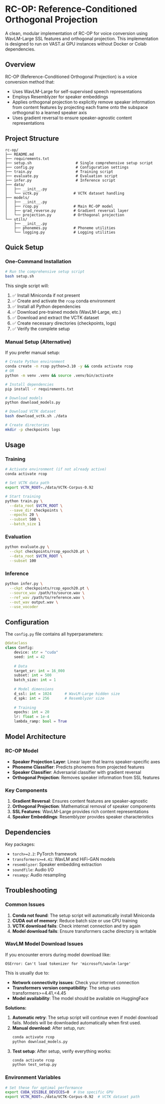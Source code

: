 # RC-OP: Reference-Conditioned Orthogonal Projection

A clean, modular implementation of RC-OP for voice conversion using WavLM-Large SSL features and orthogonal projection. This implementation is designed to run on VAST.ai GPU instances without Docker or Colab dependencies.

## Overview

RC-OP (Reference-Conditioned Orthogonal Projection) is a voice conversion method that:
- Uses WavLM-Large for self-supervised speech representations
- Employs Resemblyzer for speaker embeddings  
- Applies orthogonal projection to explicitly remove speaker information from content features by projecting each frame onto the subspace orthogonal to a learned speaker axis
- Uses gradient reversal to ensure speaker-agnostic content representations

## Project Structure

```
rc-op/
├── README.md
├── requirements.txt
├── setup.sh                    # Single comprehensive setup script
├── config.py                   # Configuration settings
├── train.py                    # Training script
├── evaluate.py                 # Evaluation script  
├── infer.py                    # Inference script
├── data/
│   ├── __init__.py
│   └── vctk.py                # VCTK dataset handling
├── models/
│   ├── __init__.py
│   ├── rcop.py                # Main RC-OP model
│   ├── grad_reverse.py        # Gradient reversal layer
│   └── projection.py          # Orthogonal projection
└── utils/
    ├── __init__.py
    ├── phonemes.py            # Phoneme utilities
    └── logging.py             # Logging utilities
```

## Quick Setup

### One-Command Installation

```bash
# Run the comprehensive setup script
bash setup.sh
```

This single script will:
1. ✅ Install Miniconda if not present
2. ✅ Create and activate the `rcop` conda environment
3. ✅ Install all Python dependencies
4. ✅ Download pre-trained models (WavLM-Large, etc.)
5. ✅ Download and extract the VCTK dataset
6. ✅ Create necessary directories (checkpoints, logs)
7. ✅ Verify the complete setup

### Manual Setup (Alternative)

If you prefer manual setup:

```bash
# Create Python environment
conda create -n rcop python=3.10 -y && conda activate rcop
# OR
python -m venv .venv && source .venv/bin/activate

# Install dependencies
pip install -r requirements.txt

# Download models
python download_models.py

# Download VCTK dataset
bash download_vctk.sh ./data

# Create directories
mkdir -p checkpoints logs
```

## Usage

### Training

```bash
# Activate environment (if not already active)
conda activate rcop

# Set VCTK data path
export VCTK_ROOT=./data/VCTK-Corpus-0.92

# Start training
python train.py \
  --data_root $VCTK_ROOT \
  --save_dir checkpoints \
  --epochs 20 \
  --subset 500 \
  --batch_size 1
```

### Evaluation

```bash
python evaluate.py \
  --ckpt checkpoints/rcop_epoch20.pt \
  --data_root $VCTK_ROOT \
  --subset 100
```

### Inference

```bash
python infer.py \
  --ckpt checkpoints/rcop_epoch20.pt \
  --source_wav /path/to/source.wav \
  --ref_wav /path/to/reference.wav \
  --out_wav output.wav \
  --use_vocoder
```

## Configuration

The `config.py` file contains all hyperparameters:

```python
@dataclass
class Config:
    device: str = "cuda"
    seed: int = 42
    
    # Data
    target_sr: int = 16_000
    subset: int = 500
    batch_size: int = 1
    
    # Model dimensions
    d_ssl: int = 1024      # WavLM-Large hidden size
    d_spk: int = 256       # Resemblyzer size
    
    # Training
    epochs: int = 20
    lr: float = 1e-4
    lambda_ramp: bool = True
```

## Model Architecture

### RC-OP Model
- **Speaker Projection Layer**: Linear layer that learns speaker-specific axes
- **Phoneme Classifier**: Predicts phonemes from projected features
- **Speaker Classifier**: Adversarial classifier with gradient reversal
- **Orthogonal Projection**: Removes speaker information from SSL features

### Key Components

1. **Gradient Reversal**: Ensures content features are speaker-agnostic
2. **Orthogonal Projection**: Mathematical removal of speaker components
3. **SSL Features**: WavLM-Large provides rich content representations
4. **Speaker Embeddings**: Resemblyzer provides speaker characteristics

## Dependencies

Key packages:
- `torch>=2.2`: PyTorch framework
- `transformers>=4.41`: WavLM and HiFi-GAN models
- `resemblyzer`: Speaker embedding extraction
- `soundfile`: Audio I/O
- `resampy`: Audio resampling

## Troubleshooting

### Common Issues

1. **Conda not found**: The setup script will automatically install Miniconda
2. **CUDA out of memory**: Reduce batch size or use CPU training
3. **VCTK download fails**: Check internet connection and try again
4. **Model download fails**: Ensure transformers cache directory is writable

### WavLM Model Download Issues

If you encounter errors during model download like:
```
OSError: Can't load tokenizer for 'microsoft/wavlm-large'
```

This is usually due to:
- **Network connectivity issues**: Check your internet connection
- **Transformers version compatibility**: The setup uses transformers>=4.41,<4.45
- **Model availability**: The model should be available on HuggingFace

**Solutions:**
1. **Automatic retry**: The setup script will continue even if model download fails. Models will be downloaded automatically when first used.
2. **Manual download**: After setup, run:
   ```bash
   conda activate rcop
   python download_models.py
   ```
3. **Test setup**: After setup, verify everything works:
   ```bash
   conda activate rcop
   python test_setup.py
   ```

### Environment Variables

```bash
# Set these for optimal performance
export CUDA_VISIBLE_DEVICES=0  # Use specific GPU
export VCTK_ROOT=./data/VCTK-Corpus-0.92  # VCTK dataset path
``` 